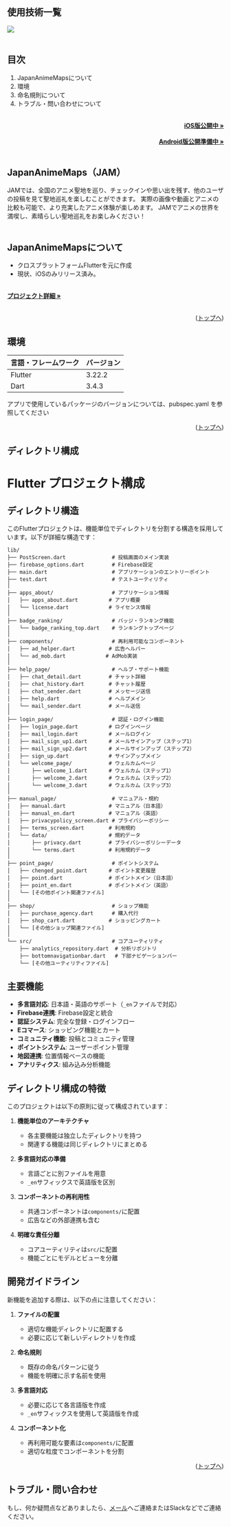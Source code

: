 <div id="top"></div>

## 使用技術一覧

<!-- シールド一覧 -->
<!-- 該当するプロジェクトの中から任意のものを選ぶ-->
<img src="https://skillicons.dev/icons?i=dart,cpp,cmake,html,swift,ruby,css,javascript" /> <br /><br />


## 目次

1. JapanAnimeMapsについて
2. 環境
3. 命名規則について
4. トラブル・問い合わせについて

<!-- READMEの作成方法のドキュメントのリンク -->
<br />
<div align="right">
    <a href="https://apps.apple.com/jp/app/id6608967051"><strong>iOS版公開中 »</strong></a>
</div>
<br />
<!-- Dockerfileのドキュメントのリンク -->
<div align="right">
    <a href="Android版公開準備中へのリンク"><strong>Android版公開準備中 »</strong></a>
</div>
<br />
<!-- プロジェクト名を記載 -->

## JapanAnimeMaps（JAM）

JAMでは、全国のアニメ聖地を巡り、チェックインや思い出を残す、他のユーザの投稿を見て聖地巡礼を楽しむことができます。
実際の画像や動画とアニメの比較も可能で、より充実したアニメ体験が楽しめます。
JAMでアニメの世界を満喫し、素晴らしい聖地巡礼をお楽しみください！
<br></br>
<!-- プロジェクトについて -->

## JapanAnimeMapsについて

<ul>
  <li>クロスプラットフォームFlutterを元に作成</li>
  <li>現状、iOSのみリリース済み。</li>
</ul>

<!-- プロジェクトの概要を記載 -->

  <p align="left">
    <br />
    <!-- プロジェクト詳細にBacklogのWikiのリンク -->
    <a href="https://jam-info.com"><strong>プロジェクト詳細 »</strong></a>
    <br />
    <br />

<p align="right">(<a href="#top">トップへ</a>)</p>

## 環境

<!-- 言語、フレームワーク、ミドルウェア、インフラの一覧とバージョンを記載 -->

| 言語・フレームワーク  | バージョン |
| --------------------- | ---------- |
| Flutter               | 3.22.2     |
| Dart                  | 3.4.3      |


アプリで使用しているパッケージのバージョンについては、pubspec.yaml を参照してください

<p align="right">(<a href="#top">トップへ</a>)</p>

## ディレクトリ構成

<!-- Treeコマンドを使ってディレクトリ構成を記載 -->
# Flutter プロジェクト構成

## ディレクトリ構造

このFlutterプロジェクトは、機能単位でディレクトリを分割する構造を採用しています。以下が詳細な構造です：

```
lib/
├── PostScreen.dart               # 投稿画面のメイン実装
├── firebase_options.dart         # Firebase設定
├── main.dart                     # アプリケーションのエントリーポイント
├── test.dart                     # テストユーティリティ
│
├── apps_about/                   # アプリケーション情報
│   ├── apps_about.dart          # アプリ概要
│   └── license.dart             # ライセンス情報
│
├── badge_ranking/                # バッジ・ランキング機能
│   └── badge_ranking_top.dart    # ランキングトップページ
│
├── components/                   # 再利用可能なコンポーネント
│   ├── ad_helper.dart           # 広告ヘルパー
│   └── ad_mob.dart             # AdMob実装
│
├── help_page/                    # ヘルプ・サポート機能
│   ├── chat_detail.dart         # チャット詳細
│   ├── chat_history.dart        # チャット履歴
│   ├── chat_sender.dart         # メッセージ送信
│   ├── help.dart                # ヘルプメイン
│   └── mail_sender.dart         # メール送信
│
├── login_page/                   # 認証・ログイン機能
│   ├── login_page.dart          # ログインページ
│   ├── mail_login.dart          # メールログイン
│   ├── mail_sign_up1.dart       # メールサインアップ（ステップ1）
│   ├── mail_sign_up2.dart       # メールサインアップ（ステップ2）
│   ├── sign_up.dart             # サインアップメイン
│   └── welcome_page/            # ウェルカムページ
│       ├── welcome_1.dart       # ウェルカム（ステップ1）
│       ├── welcome_2.dart       # ウェルカム（ステップ2）
│       └── welcome_3.dart       # ウェルカム（ステップ3）
│
├── manual_page/                  # マニュアル・規約
│   ├── manual.dart              # マニュアル（日本語）
│   ├── manual_en.dart           # マニュアル（英語）
│   ├── privacypolicy_screen.dart # プライバシーポリシー
│   ├── terms_screen.dart        # 利用規約
│   └── data/                    # 規約データ
│       ├── privacy.dart         # プライバシーポリシーデータ
│       └── terms.dart           # 利用規約データ
│
├── point_page/                   # ポイントシステム
│   ├── chenged_point.dart       # ポイント変更履歴
│   ├── point.dart               # ポイントメイン（日本語）
│   ├── point_en.dart            # ポイントメイン（英語）
│   └── [その他ポイント関連ファイル]
│
├── shop/                         # ショップ機能
│   ├── purchase_agency.dart      # 購入代行
│   ├── shop_cart.dart           # ショッピングカート
│   └── [その他ショップ関連ファイル]
│
└── src/                          # コアユーティリティ
    ├── analytics_repository.dart  # 分析リポジトリ
    ├── bottomnavigationbar.dart   # 下部ナビゲーションバー
    └── [その他ユーティリティファイル]
```

## 主要機能

- **多言語対応**: 日本語・英語のサポート（`_en`ファイルで対応）
- **Firebase連携**: Firebase設定と統合
- **認証システム**: 完全な登録・ログインフロー
- **Eコマース**: ショッピング機能とカート
- **コミュニティ機能**: 投稿とコミュニティ管理
- **ポイントシステム**: ユーザーポイント管理
- **地図連携**: 位置情報ベースの機能
- **アナリティクス**: 組み込み分析機能

## ディレクトリ構成の特徴

このプロジェクトは以下の原則に従って構成されています：

1. **機能単位のアーキテクチャ**
   - 各主要機能は独立したディレクトリを持つ
   - 関連する機能は同じディレクトリにまとめる

2. **多言語対応の準備**
   - 言語ごとに別ファイルを用意
   - `_en`サフィックスで英語版を区別

3. **コンポーネントの再利用性**
   - 共通コンポーネントは`components/`に配置
   - 広告などの外部連携も含む

4. **明確な責任分離**
   - コアユーティリティは`src/`に配置
   - 機能ごとにモデルとビューを分離

## 開発ガイドライン

新機能を追加する際は、以下の点に注意してください：

1. **ファイルの配置**
   - 適切な機能ディレクトリに配置する
   - 必要に応じて新しいディレクトリを作成

2. **命名規則**
   - 既存の命名パターンに従う
   - 機能を明確に示す名前を使用

3. **多言語対応**
   - 必要に応じて各言語版を作成
   - `_en`サフィックスを使用して英語版を作成

4. **コンポーネント化**
   - 再利用可能な要素は`components/`に配置
   - 適切な粒度でコンポーネントを分割

<p align="right">(<a href="#top">トップへ</a>)</p>

## トラブル・問い合わせ
もし、何か疑問点などありましたら、<a href="mailto:sota@jam-info.com">メール</a>へご連絡またはSlackなどでご連絡ください。